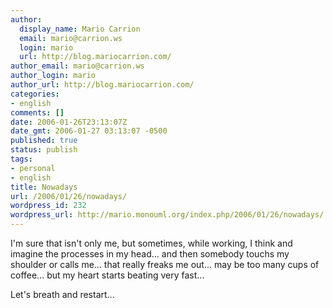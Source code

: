 ```yaml
---
author:
  display_name: Mario Carrion
  email: mario@carrion.ws
  login: mario
  url: http://blog.mariocarrion.com/
author_email: mario@carrion.ws
author_login: mario
author_url: http://blog.mariocarrion.com/
categories:
- english
comments: []
date: 2006-01-26T23:13:07Z
date_gmt: 2006-01-27 03:13:07 -0500
published: true
status: publish
tags:
- personal
- english
title: Nowadays
url: /2006/01/26/nowadays/
wordpress_id: 232
wordpress_url: http://mario.monouml.org/index.php/2006/01/26/nowadays/
---
```


<p>I'm sure that isn't only me, but sometimes, while working, I think and imagine the processes in my head... and then somebody touchs my shoulder or calls me... that really freaks me out... may be too many cups of coffee... but my heart starts beating very fast...</p>
<p>Let's breath and restart...</p>

